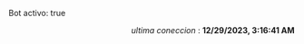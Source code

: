 <p>Bot activo: true</p>
<p align="right"><i>ultima coneccion</i> : <b>12/29/2023, 3:16:41 AM</b></p>

